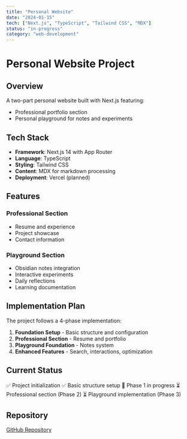```yaml
---
title: "Personal Website"
date: "2024-01-15"
tech: ["Next.js", "TypeScript", "Tailwind CSS", "MDX"]
status: "in-progress"
category: "web-development"
---
```


# Personal Website Project

## Overview

A two-part personal website built with Next.js featuring:
- Professional portfolio section
- Personal playground for notes and experiments

## Tech Stack

- **Framework**: Next.js 14 with App Router
- **Language**: TypeScript
- **Styling**: Tailwind CSS
- **Content**: MDX for markdown processing
- **Deployment**: Vercel (planned)

## Features

### Professional Section
- Resume and experience
- Project showcase
- Contact information

### Playground Section
- Obsidian notes integration
- Interactive experiments
- Daily reflections
- Learning documentation

## Implementation Plan

The project follows a 4-phase implementation:

1. **Foundation Setup** - Basic structure and configuration
2. **Professional Section** - Resume and portfolio
3. **Playground Foundation** - Notes system
4. **Enhanced Features** - Search, interactions, optimization

## Current Status

✅ Project initialization
✅ Basic structure setup
🚧 Phase 1 in progress
⏳ Professional section (Phase 2)
⏳ Playground implementation (Phase 3)

## Repository

[GitHub Repository](https://github.com/evanlambb/personal-website)
